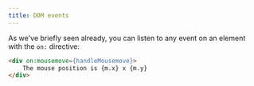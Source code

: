 ```yaml
---
title: DOM events
---
```


As we've briefly seen already, you can listen to any event on an element with the `on:` directive:

```html
<div on:mousemove={handleMousemove}>
	The mouse position is {m.x} x {m.y}
</div>
```